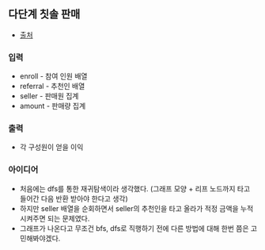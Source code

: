 ## 다단계 칫솔 판매

- [출처](https://programmers.co.kr/learn/courses/30/lessons/77486)

### 입력

- enroll - 참여 인원 배열
- referral - 추천인 배열
- seller - 판매원 집계
- amount - 판매량 집계

### 출력

- 각 구성원이 얻을 이익

### 아이디어

- 처음에는 dfs를 통한 재귀탐색이라 생각했다. (그래프 모양 + 리프 노드까지 타고 들어간 다음 반환 받아야 한다고 생각)
- 하지만 seller 배열을 순회하면서 seller의 추천인을 타고 올라가 적정 금액을 누적시켜주면 되는 문제였다.
- 그래프가 나온다고 무조건 bfs, dfs로 직행하기 전에 다른 방법에 대해 한번 쯤은 고민해봐야겠다.
